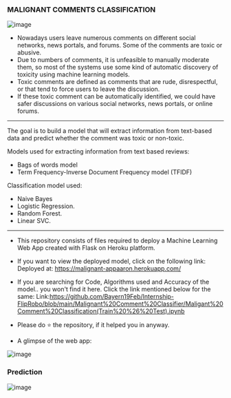 ### MALIGNANT COMMENTS CLASSIFICATION

![image](https://user-images.githubusercontent.com/65072142/138402261-165084af-bc01-46a0-ad9d-0cfcc4202dec.png)

* Nowadays users leave numerous comments on different social
networks, news portals, and forums. Some of the comments are
toxic or abusive.
* Due to numbers of comments, it is unfeasible to manually
moderate them, so most of the systems use some kind of
automatic discovery of toxicity using machine learning models.
* Toxic comments are defined as comments that are rude,
disrespectful, or that tend to force users to leave the discussion.
* If these toxic comment can be automatically identified, we could
have safer discussions on various social networks, news portals,
or online forums.

---------------------------------------------------------------------------------------------------------------------------------------------------------------------------

The goal is to build a model that will extract information from
text-based data and predict whether the comment was toxic or
non-toxic.

Models used for extracting information from text based reviews:
* Bags of words model
* Term Frequency-Inverse Document Frequency model (TFIDF)

Classification model used:
* Naive Bayes
* Logistic Regression.
* Random Forest.
* Linear SVC.

---------------------------------------------------------------------------------------------------------------------------------------------------------------------------

* This repository consists of files required to deploy a Machine Learning Web App created with Flask on Heroku platform.

* If you want to view the deployed model, click on the following link:
Deployed at: https://malignant-appaaron.herokuapp.com/

* If you are searching for Code, Algorithms used and Accuracy of the model.. you won't find it here. Click the link mentioned below for the same:
Link:https://github.com/Bayern19Feb/Internship-FlipRobo/blob/main/Malignant%20Comment%20Classifier/Maligant%20Comment%20Classification(Train%20%26%20Test).ipynb

* Please do ⭐ the repository, if it helped you in anyway.

* A glimpse of the web app:

![image](https://user-images.githubusercontent.com/65072142/138403349-252ed45d-f6d7-45c9-8a2d-af2750366add.png)

### Prediction

![image](https://user-images.githubusercontent.com/65072142/138403403-5184be0a-7c8e-4a4d-9c0f-da55ada043cf.png)


